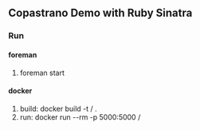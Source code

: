## Copastrano Demo with Ruby Sinatra
### Run
#### foreman
1. foreman start

#### docker
1. build: docker build -t <repo>/<image-name> .
2. run: docker run --rm -p 5000:5000 <repo>/<image-name>
